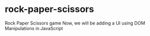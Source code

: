 # rock-paper-scissors
Rock Paper Scissors game 
Now, we will be adding a UI using DOM Manipulations in JavaScript